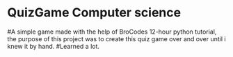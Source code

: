 # QuizGame Computer science
#A simple game made with the help of BroCodes 12-hour python tutorial, the purpose of this project was to create this quiz game over and over until i knew it by hand. 
#Learned a lot.
